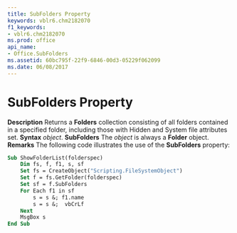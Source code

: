 ```yaml
---
title: SubFolders Property
keywords: vblr6.chm2182070
f1_keywords:
- vblr6.chm2182070
ms.prod: office
api_name:
- Office.SubFolders
ms.assetid: 60bc795f-22f9-6846-00d3-05229f062099
ms.date: 06/08/2017
---
```



# SubFolders Property



 **Description**
Returns a **Folders** collection consisting of all folders contained in a specified folder, including those with Hidden and System file attributes set.
 **Syntax**
 _object_. **SubFolders**
The  _object_ is always a **Folder** object.
 **Remarks**
The following code illustrates the use of the **SubFolders** property:



```vb
Sub ShowFolderList(folderspec)
    Dim fs, f, f1, s, sf
    Set fs = CreateObject("Scripting.FileSystemObject")
    Set f = fs.GetFolder(folderspec)
    Set sf = f.SubFolders
    For Each f1 in sf
        s = s &; f1.name 
        s = s &;  vbCrLf
    Next
    MsgBox s
End Sub
```


